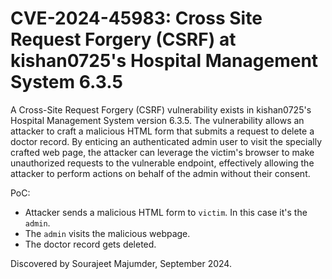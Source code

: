 # CVE-2024-45983: Cross Site Request Forgery (CSRF) at kishan0725's Hospital Management System 6.3.5

A Cross-Site Request Forgery (CSRF) vulnerability exists in kishan0725's Hospital Management System version 6.3.5. The vulnerability allows an attacker to craft a malicious HTML form that submits a request to delete a doctor record. By enticing an authenticated admin user to visit the specially crafted web page, the attacker can leverage the victim's browser to make unauthorized requests to the vulnerable endpoint, effectively allowing the attacker to perform actions on behalf of the admin without their consent.

PoC: 

- Attacker sends a malicious HTML form to `victim`. In this case it's the `admin`.
- The `admin` visits the malicious webpage.
- The doctor record gets deleted.

Discovered by Sourajeet Majumder, September 2024.
